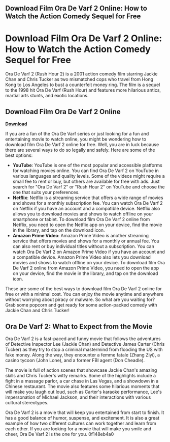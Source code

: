## Download Film Ora De Varf 2 Online: How to Watch the Action Comedy Sequel for Free

  
# Download Film Ora De Varf 2 Online: How to Watch the Action Comedy Sequel for Free
 
Ora De Varf 2 (Rush Hour 2) is a 2001 action comedy film starring Jackie Chan and Chris Tucker as two mismatched cops who travel from Hong Kong to Los Angeles to bust a counterfeit money ring. The film is a sequel to the 1998 hit Ora De Varf (Rush Hour) and features more hilarious antics, martial arts stunts, and exotic locations.
 
## Download Film Ora De Varf 2 Online


[**Download**](https://www.google.com/url?q=https%3A%2F%2Furlgoal.com%2F2tKGIM&sa=D&sntz=1&usg=AOvVaw0cM0HmR1FCaFfwUOdt7pj1)

 
If you are a fan of the Ora De Varf series or just looking for a fun and entertaining movie to watch online, you might be wondering how to download film Ora De Varf 2 online for free. Well, you are in luck because there are several ways to do so legally and safely. Here are some of the best options:
 
- **YouTube**: YouTube is one of the most popular and accessible platforms for watching movies online. You can find Ora De Varf 2 on YouTube in various languages and quality levels. Some of the videos might require a small fee to rent or buy, but others are available for free with ads. Just search for "Ora De Varf 2" or "Rush Hour 2" on YouTube and choose the one that suits your preferences.
- **Netflix**: Netflix is a streaming service that offers a wide range of movies and shows for a monthly subscription fee. You can watch Ora De Varf 2 on Netflix if you have an account and a compatible device. Netflix also allows you to download movies and shows to watch offline on your smartphone or tablet. To download film Ora De Varf 2 online from Netflix, you need to open the Netflix app on your device, find the movie in the library, and tap on the download icon.
- **Amazon Prime Video**: Amazon Prime Video is another streaming service that offers movies and shows for a monthly or annual fee. You can also rent or buy individual titles without a subscription. You can watch Ora De Varf 2 on Amazon Prime Video if you have an account and a compatible device. Amazon Prime Video also lets you download movies and shows to watch offline on your device. To download film Ora De Varf 2 online from Amazon Prime Video, you need to open the app on your device, find the movie in the library, and tap on the download icon.

These are some of the best ways to download film Ora De Varf 2 online for free or with a minimal cost. You can enjoy the movie anytime and anywhere without worrying about piracy or malware. So what are you waiting for? Grab some popcorn and get ready for some action-packed comedy with Jackie Chan and Chris Tucker!
  
## Ora De Varf 2: What to Expect from the Movie
 
Ora De Varf 2 is a fast-paced and funny movie that follows the adventures of Detective Inspector Lee (Jackie Chan) and Detective James Carter (Chris Tucker) as they try to stop a criminal mastermind from flooding the US with fake money. Along the way, they encounter a femme fatale (Zhang Ziyi), a casino tycoon (John Lone), and a former FBI agent (Don Cheadle).
 
The movie is full of action scenes that showcase Jackie Chan's amazing skills and Chris Tucker's witty remarks. Some of the highlights include a fight in a massage parlor, a car chase in Las Vegas, and a showdown in a Chinese restaurant. The movie also features some hilarious moments that will make you laugh out loud, such as Carter's karaoke performance, Lee's impersonation of Michael Jackson, and their interactions with various cultural stereotypes.
 
Ora De Varf 2 is a movie that will keep you entertained from start to finish. It has a good balance of humor, suspense, and excitement. It is also a great example of how two different cultures can work together and learn from each other. If you are looking for a movie that will make you smile and cheer, Ora De Varf 2 is the one for you.
 0f148eb4a0
